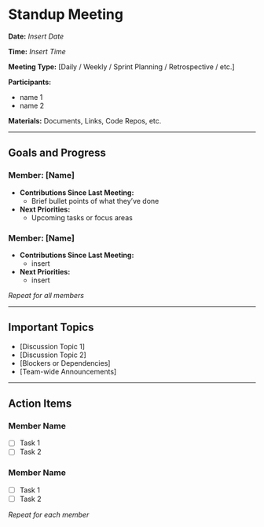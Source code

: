 # Standup Meeting

**Date:** *Insert Date* 

**Time:** *Insert Time*

**Meeting Type:** [Daily / Weekly / Sprint Planning / Retrospective / etc.]  

**Participants:** 
- name 1
- name 2

**Materials:** Documents, Links, Code Repos, etc.

---

## Goals and Progress

### Member: [Name]
- **Contributions Since Last Meeting:**
  - Brief bullet points of what they’ve done
- **Next Priorities:**
  - Upcoming tasks or focus areas

### Member: [Name]
- **Contributions Since Last Meeting:**
  - insert
- **Next Priorities:**
  - insert 

*Repeat for all members*

---

## Important Topics
- [Discussion Topic 1]
- [Discussion Topic 2]
- [Blockers or Dependencies]
- [Team-wide Announcements]

---

## Action Items

### Member Name
- [ ] Task 1
- [ ] Task 2

### Member Name
- [ ] Task 1
- [ ] Task 2

*Repeat for each member*
